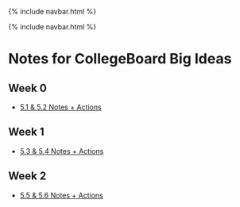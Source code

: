 {% include navbar.html %}

{% include navbar.html %}

# Notes for CollegeBoard Big Ideas

## Week 0

- [5.1 & 5.2 Notes + Actions](https://paul-d6.github.io/RepoTri3/notes/notes5_12)

## Week 1

- [5.3 & 5.4 Notes + Actions](https://paul-d6.github.io/RepoTri3/notes/notes5_34)

## Week 2

- [5.5 & 5.6 Notes + Actions](https://paul-d6.github.io/RepoTri3/notes/notes5_56)